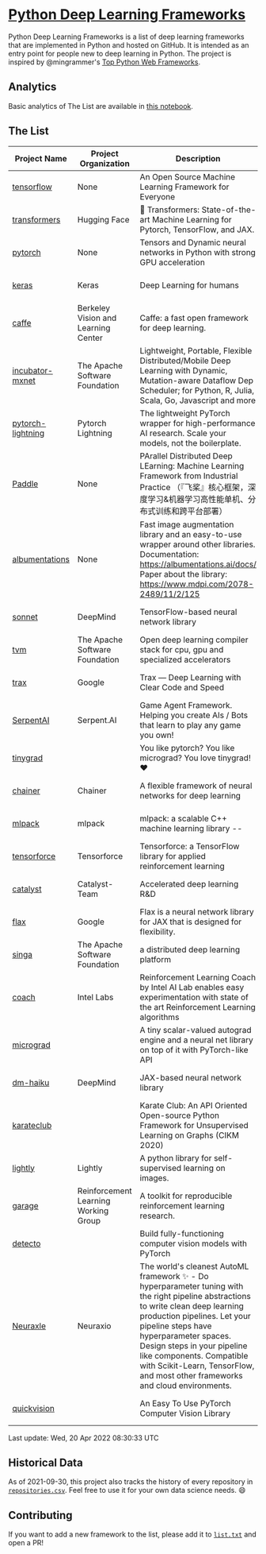 # [Python Deep Learning Frameworks](https://www.github.com/shimst3r/python-deep-learning-frameworks)

Python Deep Learning Frameworks is a list of deep learning frameworks that are implemented in Python and hosted on GitHub. It is intended as an entry point for people new to deep learning in Python. The project is inspired by @mingrammer's [Top Python Web Frameworks](https://github.com/mingrammer/python-web-framework-stars).

## Analytics

Basic analytics of The List are available in [this notebook](./notebooks/development_over_time.ipynb).

## The List

| Project Name | Project Organization | Description | Stars | Forks | Open Issues | Last Commit |
| ------------ | -------------------- | ----------- | ----: | ----: | ----------: | ----------- |
| [tensorflow](https://tensorflow.org) | None | An Open Source Machine Learning Framework for Everyone | 164358 | 86658 | 2426 | 0 day(s) ago |
| [transformers](https://huggingface.co/transformers) | Hugging Face | 🤗 Transformers: State-of-the-art Machine Learning for Pytorch, TensorFlow, and JAX. | 61273 | 14566 | 518 | 0 day(s) ago |
| [pytorch](https://pytorch.org) | None | Tensors and Dynamic neural networks in Python with strong GPU acceleration | 55402 | 15365 | 11305 | 0 day(s) ago |
| [keras](http://keras.io/) | Keras | Deep Learning for humans | 54986 | 19072 | 323 | 0 day(s) ago |
| [caffe](http://caffe.berkeleyvision.org/) | Berkeley Vision and Learning Center | Caffe: a fast open framework for deep learning. | 32523 | 18992 | 1180 | 0 day(s) ago |
| [incubator-mxnet](https://mxnet.apache.org) | The Apache Software Foundation | Lightweight, Portable, Flexible Distributed/Mobile Deep Learning with Dynamic, Mutation-aware Dataflow Dep Scheduler; for Python, R, Julia, Scala, Go, Javascript and more | 19945 | 6908 | 1979 | 0 day(s) ago |
| [pytorch-lightning](https://pytorchlightning.ai) | Pytorch Lightning | The lightweight PyTorch wrapper for high-performance AI research. Scale your models, not the boilerplate. | 18089 | 2305 | 577 | 0 day(s) ago |
| [Paddle](http://www.paddlepaddle.org/) | None | PArallel Distributed Deep LEarning: Machine Learning Framework from Industrial Practice （『飞桨』核心框架，深度学习&机器学习高性能单机、分布式训练和跨平台部署） | 17999 | 4451 | 2858 | 0 day(s) ago |
| [albumentations](https://albumentations.ai) | None | Fast image augmentation library and an easy-to-use wrapper around other libraries. Documentation:  https://albumentations.ai/docs/ Paper about the library: https://www.mdpi.com/2078-2489/11/2/125 | 10041 | 1290 | 285 | 0 day(s) ago |
| [sonnet](https://sonnet.dev/) | DeepMind | TensorFlow-based neural network library | 9257 | 1325 | 29 | 3 day(s) ago |
| [tvm](https://tvm.apache.org/) | The Apache Software Foundation | Open deep learning compiler stack for cpu, gpu and specialized accelerators | 7977 | 2480 | 387 | 0 day(s) ago |
| [trax](https://github.com/google/trax) | Google | Trax — Deep Learning with Clear Code and Speed | 6870 | 708 | 97 | 1 day(s) ago |
| [SerpentAI](http://serpent.ai) | Serpent.AI | Game Agent Framework. Helping you create AIs / Bots that learn to play any game you own! | 6228 | 735 | 2 | 0 day(s) ago |
| [tinygrad](https://github.com/geohot/tinygrad) |  | You like pytorch? You like micrograd? You love tinygrad! ❤️  | 5971 | 612 | 11 | 1 day(s) ago |
| [chainer](https://chainer.org) | Chainer | A flexible framework of neural networks for deep learning | 5674 | 1385 | 9 | 0 day(s) ago |
| [mlpack](https://www.mlpack.org/) | mlpack | mlpack: a scalable C++ machine learning library --  | 3969 | 1427 | 73 | 0 day(s) ago |
| [tensorforce](https://github.com/tensorforce/tensorforce) | Tensorforce | Tensorforce: a TensorFlow library for applied reinforcement learning | 3119 | 525 | 13 | 0 day(s) ago |
| [catalyst](https://catalyst-team.com) | Catalyst-Team | Accelerated deep learning R&D | 2902 | 362 | 2 | 1 day(s) ago |
| [flax](https://github.com/google/flax) | Google | Flax is a neural network library for JAX that is designed for flexibility. | 2865 | 330 | 159 | 0 day(s) ago |
| [singa](https://github.com/apache/singa) | The Apache Software Foundation | a distributed deep learning platform | 2600 | 823 | 37 | 1 day(s) ago |
| [coach](https://intellabs.github.io/coach/) | Intel Labs | Reinforcement Learning Coach by Intel AI Lab enables easy experimentation with state of the art Reinforcement Learning algorithms | 2136 | 426 | 89 | 4 day(s) ago |
| [micrograd](https://github.com/karpathy/micrograd) |  | A tiny scalar-valued autograd engine and a neural net library on top of it with PyTorch-like API | 2040 | 158 | 8 | 1 day(s) ago |
| [dm-haiku](https://dm-haiku.readthedocs.io) | DeepMind | JAX-based neural network library | 1849 | 149 | 53 | 0 day(s) ago |
| [karateclub](https://karateclub.readthedocs.io) |  | Karate Club: An API Oriented Open-source Python Framework for Unsupervised Learning on Graphs (CIKM 2020) | 1578 | 191 | 0 | 0 day(s) ago |
| [lightly](https://github.com/lightly-ai/lightly) | Lightly | A python library for self-supervised learning on images. | 1550 | 118 | 59 | 0 day(s) ago |
| [garage](https://github.com/rlworkgroup/garage) | Reinforcement Learning Working Group | A toolkit for reproducible reinforcement learning research. | 1431 | 260 | 224 | 0 day(s) ago |
| [detecto](https://detecto.readthedocs.io/) |  | Build fully-functioning computer vision models with PyTorch | 542 | 91 | 28 | 4 day(s) ago |
| [Neuraxle](https://www.neuraxle.org/) | Neuraxio | The world's cleanest AutoML framework ✨ - Do hyperparameter tuning with the right pipeline abstractions to write clean deep learning production pipelines. Let your pipeline steps have hyperparameter spaces. Design steps in your pipeline like components. Compatible with Scikit-Learn, TensorFlow, and most other frameworks and cloud environments. | 514 | 53 | 81 | 1 day(s) ago |
| [quickvision](https://github.com/oke-aditya/quickvision) |  | An Easy To Use PyTorch Computer Vision Library | 48 | 5 | 19 | 36 day(s) ago |

Last update: Wed, 20 Apr 2022 08:30:33 UTC

## Historical Data

As of 2021-09-30, this project also tracks the history of every repository in [`repositories.csv`](./repositories.csv). Feel free to use it for your own data science needs. :smile:

## Contributing

If you want to add a new framework to the list, please add it to [`list.txt`](./python-deep-learning-frameworks/list.txt) and open a PR!